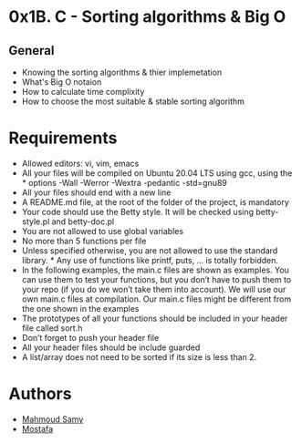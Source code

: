 # 0x1B. C - Sorting algorithms & Big O

## General
- Knowing the sorting algorithms & thier implemetation
- What's Big O notaion
- How to calculate time complixity
- How to choose the most suitable & stable sorting algorithm

# Requirements

* Allowed editors: vi, vim, emacs
* All your files will be compiled on Ubuntu 20.04 LTS using gcc, using the * options -Wall -Werror -Wextra -pedantic -std=gnu89
* All your files should end with a new line
* A README.md file, at the root of the folder of the project, is mandatory
* Your code should use the Betty style. It will be checked using betty-style.pl and betty-doc.pl
* You are not allowed to use global variables
* No more than 5 functions per file
* Unless specified otherwise, you are not allowed to use the standard library. * Any use of functions like printf, puts, … is totally forbidden.
* In the following examples, the main.c files are shown as examples. You can use them to test your functions, but you don’t have to push them to your repo (if you do we won’t take them into account). We will use our own main.c files at compilation. Our main.c files might be different from the one shown in the examples
* The prototypes of all your functions should be included in your header file called sort.h
* Don’t forget to push your header file
* All your header files should be include guarded
* A list/array does not need to be sorted if its size is less than 2.

# Authors
- [Mahmoud Samy](https://github.com/Mahmoud-Samy-Creator)
- [Mostafa](https://github.com/M1-Elmasry)
